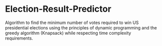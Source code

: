 # Election-Result-Predictor
Algorithm to find the minimum number of votes required to win US presidential elections using the principles of dynamic programming and the greedy algorithm (Knapsack) while respecting time complexity requirements.
